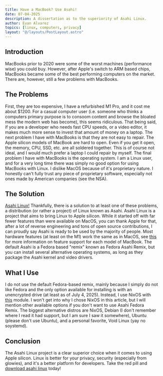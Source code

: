 ```yaml
---
title: Have a MacBook? Use Asahi!
date: 07-04-2025
description: A dissertation as to the superiority of Asahi Linux.
author: Evan Alvarez
topics: [linux, computers, privacy]
layout: "@/layouts/PostLayout.astro"
---
```


## Introduction
MacBooks prior to 2020 were some of the worst machines (performance wise) you could buy. However, after Apple's switch to ARM based chips,
MacBooks became some of the best performing computers on the market. There are, however, still a few problems with MacBooks. 

## The Problems
First, they are too expensive, I have a refurbished M1 Pro, and it cost me about $1200. For a casual computer user (i.e. someone who 
thinks a computers primary purpose is to consoom content and browse the bloated mess the modern web has become), this seems ridiculous. 
That being said, if you are a developer who needs fast CPU speeds, or a video editor, it makes much more sense to invest that amount of 
money on a laptop. The next problem I have with MacBooks is that they are not easy to repair. The Apple silicon models of MacBook are
hard to open. Even if you get it open, the memory, CPU, SSD, etc. are all soldered together. This is of course not ideal, and I would
much prefer a laptop I could repair by myself. The final problem I have with MacBooks is the operating system. I am a Linux user, and
for a very long time there was simply no good option for using MacBooks with Linux. I dislike MacOS because of it's proprietary nature.
I honestly can't fully trust any piece of proprietary software, especially not ones made by American companies (see the NSA).

## The Solution
[Asahi Linux!](https://asahilinux.org/) Thankfully, there is a solution to at least one of these problems, a distribution (or rather a project) of Linux
known as Asahi. Asahi Linux is a project that aims to bring Linux to Apple silicon. While it started off with far fewer features than
were available on MacOS, you can thank Apple for that, after a lot of reverse engineering and tons of open source contributions, I can 
proudly say Asahi is ready to be used by the majority of people. Most hardware features (at least on the M1) work the same as in MacOS,
see [this](https://asahilinux.org/docs/platform/feature-support/overview/) for more information on feature support for each model of MacBook. The default Asahi is a Fedora based "remix" known as Fedora 
Asahi Remix, but you can install several alternative operating systems, as long as they package the Asahi kernel and video drivers.

## What I Use
I do not use the default Fedora-based remix, mainly because I simply do not like Fedora and the only option available for installing
is with an unencrypted drive (at least as of July 4, 2025). Instead, I use NixOS with [this](https://github.com/nix-community/nixos-apple-silicon) module. I won't get into why I chose
NixOS in this article, but I will mention other available options if you don't want to use Asahi Fedora Remix. The biggest alternative distros
are NixOS, Debian (I don't remember where I read it had support, but I am sure I saw it somewhere), Ubuntu (please don't use Ubuntu), and
a personal favorite, Void Linux (yay no soystemd).

## Conclusion
The Asahi Linux project is a clear superior choice when it comes to using Apple silicon. Linux is better for your privacy, security (especially
from glowies), and it's a better platform for developers. Take the red pill and [download asahi linux](https://asahilinux.org/) today!
